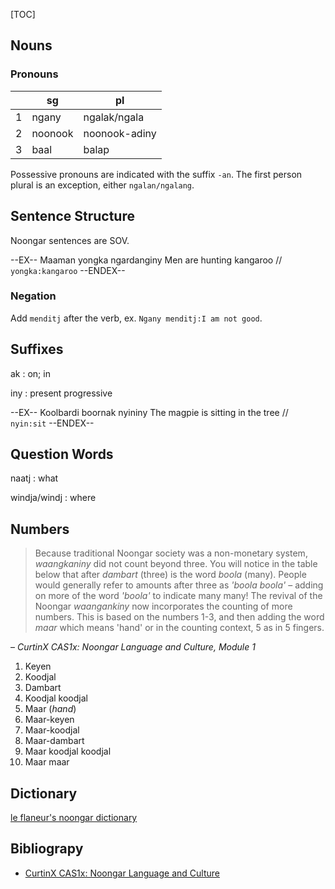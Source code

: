 [TOC]

## Nouns

### Pronouns

 &nbsp; |sg  |pl
-|-----|--
1|ngany|ngalak/ngala
2|noonook|noonook-adiny
3|baal|balap

Possessive pronouns are indicated with the suffix `-an`. The first person plural is an exception, either `ngalan/ngalang`.

## Sentence Structure

Noongar sentences are SOV. 

--EX--
Maaman yongka ngardanginy
Men are hunting kangaroo // `yongka:kangaroo`
--ENDEX--

### Negation

Add `menditj` after the verb, ex. `Ngany menditj:I am not good`.

## Suffixes

ak
: on; in

iny
: present progressive

--EX--
Koolbardi boornak nyininy 
The magpie is sitting in the tree // `nyin:sit`
--ENDEX--

## Question Words

naatj
: what

windja/windj
: where

## Numbers

> Because traditional Noongar society was a non-monetary system, _waangkaniny_ did not count beyond three. You will notice in the table below that after _dambart_ (three) is the word _boola_ (many). People would generally refer to amounts after three as _'boola boola'_ – adding on more of the word _'boola'_ to indicate many many!
> The revival of the Noongar _waangankiny_ now incorporates the counting of more numbers. This is based on the numbers 1-3, and then adding the word _maar_ which means 'hand' or in the counting context, 5 as in 5 fingers.

– _CurtinX CAS1x: Noongar Language and Culture, Module 1_

1. Keyen
2. Koodjal
3. Dambart
4. Koodjal koodjal
5. Maar (_hand_)
6. Maar-keyen
7. Maar-koodjal
8. Maar-dambart
9. Maar koodjal koodjal
10. Maar maar

## Dictionary
[le flaneur's noongar dictionary](noongar/dict)

## Bibliograpy

* [CurtinX CAS1x: Noongar Language and Culture](https://courses.edx.org/courses/course-v1:CurtinX+CAS1x+2T2018/course/)
